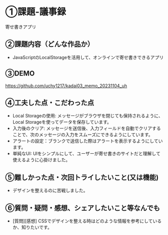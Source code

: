 # ①課題-議事録

寄せ書きアプリ

## ②課題内容（どんな作品か）

- JavaScriptのLocalStorageを活用して、オンラインで寄せ書きできるアプリ

## ③DEMO

https://github.com/uchy1217/kadai03_memo_20231104_uh

## ④工夫した点・こだわった点

- Local Storageの使用: メッセージがブラウザを閉じても保持されるように、Local Storageを使ってデータを保存しています。
- 入力後のクリア: メッセージを送信後、入力フィールドを自動でクリアすることで、次のメッセージの入力をスムーズにできるようにしています。
- アラートの設定：ブランクで送信した際はアラートを表示するようにしています。
- 単純なUI: UIをシンプルにして、ユーザーが寄せ書きのサイトだと理解して使えるように心掛けました。

## ⑤難しかった点・次回トライしたいこと(又は機能)

- デザインを整えるのに苦戦しました。

## ⑥質問・疑問・感想、シェアしたいこと等なんでも

- [質問][感想]
CSSでデザインを整える時はどのような情報を参考にしているか、知りたいです。
